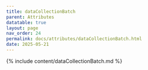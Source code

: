 ```yaml
---
title: dataCollectionBatch
parent: Attributes
datatable: true
layout: page
nav_order: 24
permalink: docs/attributes/dataCollectionBatch.html
date: 2025-05-21
---
```

{% include content/dataCollectionBatch.md %}
